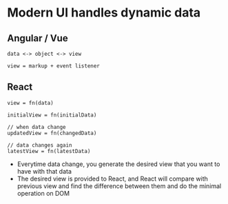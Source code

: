# Modern UI handles dynamic data

## Angular / Vue

```
data <-> object <-> view
```

`view = markup + event listener`

## React

```
view = fn(data)
```

```
initialView = fn(initialData)

// when data change
updatedView = fn(changedData)

// data changes again
latestView = fn(latestData)
```

- Everytime data change, you generate the desired view that you want to have with that data
- The desired view is provided to React, and React will compare with previous view and find the difference between them and do the minimal operation on DOM
